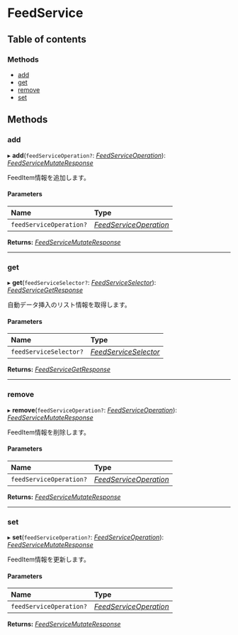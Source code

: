 # FeedService


## Table of contents

### Methods

- [add](feedservice.md#add)
- [get](feedservice.md#get)
- [remove](feedservice.md#remove)
- [set](feedservice.md#set)

## Methods

### add

▸ **add**(`feedServiceOperation?`: [*FeedServiceOperation*](../../data/search/feedserviceoperation.md)): [*FeedServiceMutateResponse*](../../data/search/feedservicemutateresponse.md)

<div lang=\"ja\">FeedItem情報を追加します。</div> 

#### Parameters

| Name | Type |
| :------ | :------ |
| `feedServiceOperation?` | [*FeedServiceOperation*](../../data/search/feedserviceoperation.md) |

**Returns:** [*FeedServiceMutateResponse*](../../data/search/feedservicemutateresponse.md)

___

### get

▸ **get**(`feedServiceSelector?`: [*FeedServiceSelector*](../../data/search/feedserviceselector.md)): [*FeedServiceGetResponse*](../../data/search/feedservicegetresponse.md)

<div lang=\"ja\">自動データ挿入のリスト情報を取得します。</div> 

#### Parameters

| Name | Type |
| :------ | :------ |
| `feedServiceSelector?` | [*FeedServiceSelector*](../../data/search/feedserviceselector.md) |

**Returns:** [*FeedServiceGetResponse*](../../data/search/feedservicegetresponse.md)

___

### remove

▸ **remove**(`feedServiceOperation?`: [*FeedServiceOperation*](../../data/search/feedserviceoperation.md)): [*FeedServiceMutateResponse*](../../data/search/feedservicemutateresponse.md)

<div lang=\"ja\">FeedItem情報を削除します。</div> 

#### Parameters

| Name | Type |
| :------ | :------ |
| `feedServiceOperation?` | [*FeedServiceOperation*](../../data/search/feedserviceoperation.md) |

**Returns:** [*FeedServiceMutateResponse*](../../data/search/feedservicemutateresponse.md)

___

### set

▸ **set**(`feedServiceOperation?`: [*FeedServiceOperation*](../../data/search/feedserviceoperation.md)): [*FeedServiceMutateResponse*](../../data/search/feedservicemutateresponse.md)

<div lang=\"ja\">FeedItem情報を更新します。</div> 

#### Parameters

| Name | Type |
| :------ | :------ |
| `feedServiceOperation?` | [*FeedServiceOperation*](../../data/search/feedserviceoperation.md) |

**Returns:** [*FeedServiceMutateResponse*](../../data/search/feedservicemutateresponse.md)
